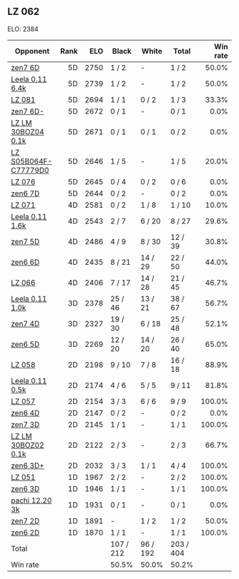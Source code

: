 ## LZ 062 ##

ELO: 2384

Opponent | Rank | ELO | Black | White | Total | Win rate
---------|-----:|----:|-------|-------|-------|-------:
[zen7 6D](zen7%206D.md) | 5D | 2750 | 1 / 2 | - | 1 / 2 | 50.0%
[Leela 0.11 6.4k](Leela%200.11%206.4k.md) | 5D | 2739 | 1 / 2 | - | 1 / 2 | 50.0%
[LZ 081](LZ%20081.md) | 5D | 2694 | 1 / 1 | 0 / 2 | 1 / 3 | 33.3%
[zen7 6D-](zen7%206D-.md) | 5D | 2672 | 0 / 1 | - | 0 / 1 | 0.0%
[LZ LM 30BOZ04 0.1k](LZ%20LM%2030BOZ04%200.1k.md) | 5D | 2671 | 0 / 1 | 0 / 1 | 0 / 2 | 0.0%
[LZ S05B064F-C77779D0](LZ%20S05B064F-C77779D0.md) | 5D | 2646 | 1 / 5 | - | 1 / 5 | 20.0%
[LZ 076](LZ%20076.md) | 5D | 2645 | 0 / 4 | 0 / 2 | 0 / 6 | 0.0%
[zen6 7D](zen6%207D.md) | 5D | 2644 | 0 / 2 | - | 0 / 2 | 0.0%
[LZ 071](LZ%20071.md) | 4D | 2581 | 0 / 2 | 1 / 8 | 1 / 10 | 10.0%
[Leela 0.11 1.6k](Leela%200.11%201.6k.md) | 4D | 2543 | 2 / 7 | 6 / 20 | 8 / 27 | 29.6%
[zen7 5D](zen7%205D.md) | 4D | 2486 | 4 / 9 | 8 / 30 | 12 / 39 | 30.8%
[zen6 6D](zen6%206D.md) | 4D | 2435 | 8 / 21 | 14 / 29 | 22 / 50 | 44.0%
[LZ 066](LZ%20066.md) | 4D | 2406 | 7 / 17 | 14 / 28 | 21 / 45 | 46.7%
[Leela 0.11 1.0k](Leela%200.11%201.0k.md) | 3D | 2378 | 25 / 46 | 13 / 21 | 38 / 67 | 56.7%
[zen7 4D](zen7%204D.md) | 3D | 2327 | 19 / 30 | 6 / 18 | 25 / 48 | 52.1%
[zen6 5D](zen6%205D.md) | 3D | 2269 | 12 / 20 | 14 / 20 | 26 / 40 | 65.0%
[LZ 058](LZ%20058.md) | 2D | 2198 | 9 / 10 | 7 / 8 | 16 / 18 | 88.9%
[Leela 0.11 0.5k](Leela%200.11%200.5k.md) | 2D | 2174 | 4 / 6 | 5 / 5 | 9 / 11 | 81.8%
[LZ 057](LZ%20057.md) | 2D | 2154 | 3 / 3 | 6 / 6 | 9 / 9 | 100.0%
[zen6 4D](zen6%204D.md) | 2D | 2147 | 0 / 2 | - | 0 / 2 | 0.0%
[zen7 3D](zen7%203D.md) | 2D | 2145 | 1 / 1 | - | 1 / 1 | 100.0%
[LZ LM 30BOZ02 0.1k](LZ%20LM%2030BOZ02%200.1k.md) | 2D | 2122 | 2 / 3 | - | 2 / 3 | 66.7%
[zen6 3D+](zen6%203D+.md) | 2D | 2032 | 3 / 3 | 1 / 1 | 4 / 4 | 100.0%
[LZ 051](LZ%20051.md) | 1D | 1967 | 2 / 2 | - | 2 / 2 | 100.0%
[zen6 3D](zen6%203D.md) | 1D | 1946 | 1 / 1 | - | 1 / 1 | 100.0%
[pachi 12.20 3k](pachi%2012.20%203k.md) | 1D | 1931 | 0 / 1 | - | 0 / 1 | 0.0%
[zen7 2D](zen7%202D.md) | 1D | 1891 | - | 1 / 2 | 1 / 2 | 50.0%
[zen6 2D](zen6%202D.md) | 1D | 1870 | 1 / 1 | - | 1 / 1 | 100.0%
Total | | | 107 / 212 | 96 / 192 | 203 / 404 | 
Win rate| | | 50.5% | 50.0% | 50.2% | 
